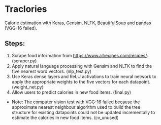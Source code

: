 # Traclories
Calorie estimation with Keras, Gensim, NLTK, BeautifulSoup and pandas (VGG-16 failed).

## Steps:
1. Scrape food information from https://www.allrecipes.com/recipes/. (scraper.py)
2. Apply natural language processing with Gensim and NLTK to find the five nearest word vectors. (nlp_test.py)
3. Use Keras dense layers and ReLU activations to train neural network to apply the appropriate weights to the five vectors for each datapoint. (weight_net.py)
4. Allow users to predict calories in new food items. (final.py)
- Note: The computer vision test with VGG-16 failed because the approximate nearest neighbour algorithm used to build the tree structure for existing datapoints could not be updated incrementally to estimate the calories in new food items. (cv_unused)
